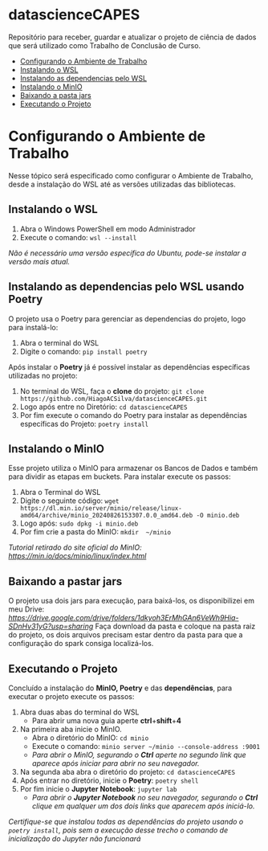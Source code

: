 # datascienceCAPES
Repositório para receber, guardar e atualizar o projeto de ciência de dados que será utilizado como Trabalho de Conclusão de Curso.

* [Configurando o Ambiente de Trabalho](https://github.com/HiagoACSilva/datascienceCAPES?tab=readme-ov-file#configurando-o-ambiente-de-trabalho)
* [Instalando o WSL](https://github.com/HiagoACSilva/datascienceCAPES?tab=readme-ov-file#instalando-o-wsl)
* [Instalando as dependencias pelo WSL](https://github.com/HiagoACSilva/datascienceCAPES?tab=readme-ov-file#instalando-as-dependencias-pelo-wsl-usando-poetry)
* [Instalando o MinIO](https://github.com/HiagoACSilva/datascienceCAPES?tab=readme-ov-file#instalando-o-minio)
* [Baixando a pasta jars](https://github.com/HiagoACSilva/datascienceCAPES?tab=readme-ov-file#baixando-a-pasta-jars)
* [Executando o Projeto](https://github.com/HiagoACSilva/datascienceCAPES?tab=readme-ov-file#executando-o-projeto)

# Configurando o Ambiente de Trabalho
Nesse tópico será especificado como configurar o Ambiente de Trabalho, desde a instalação do WSL até as versões utilizadas das bibliotecas.

## Instalando o WSL
 
1. Abra o Windows PowerShell em modo Administrador
2. Execute o comando: ```wsl --install```

_Não é necessário uma versão específica do Ubuntu, pode-se instalar a versão mais atual._

## Instalando as dependencias pelo WSL usando Poetry

O projeto usa o Poetry para gerenciar as dependencias do projeto, logo para instalá-lo:

1. Abra o terminal do WSL
2. Digite o comando: ```pip install poetry```

Após instalar o **Poetry** já é possível instalar as dependências específicas utilizadas no projeto:

1. No terminal do WSL, faça o **clone** do projeto: ```git clone https://github.com/HiagoACSilva/datascienceCAPES.git```
2. Logo após entre no Diretório: ```cd datascienceCAPES```
3. Por fim execute o comando do Poetry para instalar as dependências específicas do Projeto: ```poetry install```

## Instalando o MinIO

Esse projeto utiliza o MinIO para armazenar os Bancos de Dados e também para dividir as etapas em buckets.
Para instalar execute os passos:

1. Abra o Terminal do WSL
2. Digite o seguinte código: ```wget https://dl.min.io/server/minio/release/linux-amd64/archive/minio_20240826153307.0.0_amd64.deb -O minio.deb```
3. Logo após: ```sudo dpkg -i minio.deb```
4. Por fim crie a pasta do MinIO: ```mkdir  ~/minio```

_Tutorial retirado do site oficial do MinIO: https://min.io/docs/minio/linux/index.html_

## Baixando a pastar jars

O projeto usa dois jars para execução, para baixá-los, os disponibilizei em meu Drive: _https://drive.google.com/drive/folders/1dkyoh3ErMhGAn6VeWh9Hia-SDnHv31yG?usp=sharing_
Faça download da pasta e coloque na pasta raiz do projeto, os dois arquivos precisam estar dentro da pasta para que a configuração do spark consiga localizá-los.

## Executando o Projeto

Concluído a instalação do **MinIO, Poetry** e das **dependências**, para executar o projeto execute os passos:

1. Abra duas abas do terminal do WSL
   * Para abrir uma nova guia aperte **ctrl**+**shift**+**4**
2. Na primeira aba inicie o MinIO.
   * Abra o diretório do MinIO: ```cd minio```
   * Execute o comando: ```minio server ~/minio --console-address :9001```
   * _Para abrir o MinIO, segurando o **Ctrl** aperte no segundo link que aparece após iniciar para abrir no seu navegador._
3. Na segunda aba abra o diretório do projeto: ```cd datascienceCAPES```
4. Após entrar no diretório, inicie o **Poetry**: ```poetry shell```
5. Por fim inicie o **Jupyter Notebook**: ```jupyter lab```
   * _Para abrir o **Jupyter Notebook** no seu navegador, segurando o **Ctrl** clique em qualquer um dos dois links que aparecem após iniciá-lo._

_Certifique-se que instalou todas as dependências do projeto usando o ```poetry install```, pois sem a execução desse trecho o comando de inicialização do Jupyter não funcionará_
